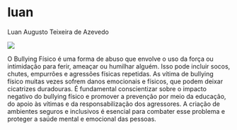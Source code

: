 # luan
Luan Augusto Teixeira de Azevedo

![](https://static.mundoeducacao.uol.com.br/mundoeducacao/2020/03/bullying.jpg)

O Bullying Físico é uma forma de abuso que envolve o uso da força ou intimidação para ferir, ameaçar ou humilhar alguém. Isso pode incluir socos, chutes, empurrões e agressões físicas repetidas. As vítima de bullying físico muitas vezes sofrem danos emocionais e físicos, que podem deixar cicatrizes duradouras. É fundamental conscientizar sobre o impacto negativo do bullying físico e promover a prevenção por meio da educação, do apoio às vítimas e da responsabilização dos agressores. A criação de ambientes seguros e inclusivos é esencial para combater esse problema e proteger a saúde mental e emocional das pessoas.
